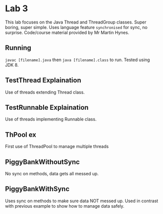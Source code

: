 # Lab 3

This lab focuses on the Java Thread and ThreadGroup classes. Super boring, super simple. Uses language feature `synchronised` for sync, no surprise. Code/course material provided by Mr Martin Hynes.

## Running
`javac [filename].java` then `java [filename].class` to run. Tested using JDK 8.

## TestThread Explaination
Use of threads extending Thread class.

## TestRunnable Explaination
Use of threads implementing Runnable class.

## ThPool ex
First use of ThreadPool to manage multiple threads

## PiggyBankWithoutSync
No sync on methods, data gets all messed up.

## PiggyBankWithSync
Uses sync on methods to make sure data NOT messed up. Used in contrast with previous example to show how to manage data safely.

